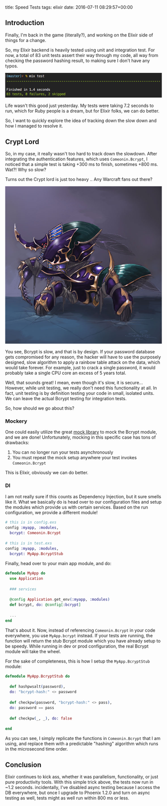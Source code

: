 title: Speed Tests
tags: elixir
date: 2016-07-11 08:29:57+00:00

## Introduction

Finally, I'm back in the game (literally?), and working on the Elixir side of things for a change.

So, my Elixir backend is heavily tested using unit and integration test. For now, a total of 83 unit tests assert their way through my code, all way from checking the password hashing result, to making sure I don't have any typos.

![elixir tests](/images/elixir-tests.png)

Life wasn't this good just yesterday. My tests were taking 7.2 seconds to run, which for Ruby people is a dream, but for Elixir folks, we can do better.

So, I want to quickly explore the idea of tracking down the slow down and how I managed to resolve it.

## Crypt Lord

So, in my case, it really wasn't too hard to track down the slowdown. After integrating the authentication features, which uses `Comeonin.Bcrypt`, I noticed that a simple test is taking +300 ms to finish, sometimes +800 ms. Wat?! Why so slow?

Turns out the Crypt lord is just too heavy .. Any Warcraft fans out there?

![crypt lord](/images/Cryptlord.jpg)

You see, Bcrypt is slow, and that is by design. If your password database gets compromised for any reason, the hacker will have to use the purposely designed, slow algorithm to apply a rainbow table attack on the data, which would take forever. For example, just to crack a single password, it would probably take a single CPU core an excess of 5 years total.

Well, that sounds great! I mean, even though it's slow, it is secure... However, while unit testing, we really don't need this functionality at all. In fact, unit testing is by definition testing your code in small, isolated units. We can leave the actual Bcrypt testing for integration tests.

So, how should we go about this?

### Mockery

One could easily utilize the great [mock library][mock-github] to mock the Bcrypt module, and we are done! Unfortunately, mocking in this specific case has tons of drawbacks:

1. You can no longer run your tests asynchronously
2. You must repeat the mock setup anywhere your test invokes `Comeonin.Bcrypt`

This is Elixir, obviously we can do better.

### DI

I am not really sure if this counts as Dependency Injection, but it sure smells like it. What we basically do is head over to our configuration files and setup the modules which provide us with certain services. Based on the run configuration, we provide a different module!

```elixir
# this is in config.exs
config :myapp, :modules,
  bcrypt: Comeonin.Bcrypt

# this is in test.exs
config :myapp, :modules,
  bcrypt: MyApp.BcryptStub
```

Finally, head over to your main app module, and do:

```elixir
defmodule MyApp do
  use Application

  ### services

  @config Application.get_env(:myapp, :modules)
  def bcrypt, do: @config[:bcrypt]

  ...
end
```

That's about it. Now, instead of referencing `Comeonin.Bcrypt` in your code everywhere, you use `MyApp.bcrypt` instead. If your tests are running, the function will return the stub Bcrypt module which you have already setup to be speedy. While running in dev or prod configuration, the real Bcrypt module will take the wheel.

For the sake of completeness, this is how I setup the `MyApp.BcryptStub` module:

```elixir
defmodule MyApp.BcryptStub do

  def hashpwsalt(password),
  do: "bcrypt-hash:" <> password

  def checkpw(password, "bcrypt-hash:" <> pass),
  do: password == pass

  def checkpw(_, _), do: false

end
```

As you can see, I simply replicate the functions in `Comeonin.Bcrypt` that I am using, and replace them with a predictable "hashing" algorithm which runs in the microsecond time order.

## Conclusion

Elixir continues to kick ass, whether it was parallelism, functionality, or just pure productivity tools. With this simple trick above, the tests now run in ~1.2 seconds. incidentally, I've disabled async testing because I access the DB everywhere, but once I upgrade to Phoenix 1.2.0 and turn on async testing as well, tests might as well run within 800 ms or less.

[mock-github]: https://github.com/jjh42/mock
